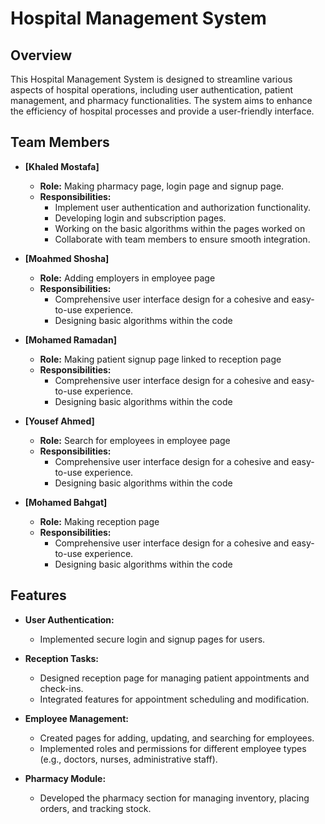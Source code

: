# Hospital Management System

## Overview

This Hospital Management System is designed to streamline various aspects of hospital operations, including user authentication, patient management, and pharmacy functionalities. The system aims to enhance the efficiency of hospital processes and provide a user-friendly interface.

## Team Members

- **[Khaled Mostafa]**
  - **Role:** Making pharmacy page, login page and signup page.
  - **Responsibilities:**
    - Implement user authentication and authorization functionality.
    - Developing login and subscription pages.
    - Working on the basic algorithms within the pages worked on
    - Collaborate with team members to ensure smooth integration.

- **[Moahmed Shosha]**
  - **Role:** Adding employers in employee page
  - **Responsibilities:**
    - Comprehensive user interface design for a cohesive and easy-to-use experience.
    - Designing basic algorithms within the code

- **[Mohamed Ramadan]**
  - **Role:** Making patient signup page linked to reception page
  - **Responsibilities:**
    - Comprehensive user interface design for a cohesive and easy-to-use experience.
    - Designing basic algorithms within the code
  
- **[Yousef Ahmed]**
  - **Role:** Search for employees in employee page
  - **Responsibilities:**
    - Comprehensive user interface design for a cohesive and easy-to-use experience.
    - Designing basic algorithms within the code
  
- **[Mohamed Bahgat]**
  - **Role:** Making reception page
  - **Responsibilities:**
    - Comprehensive user interface design for a cohesive and easy-to-use experience.
    - Designing basic algorithms within the code

## Features

- **User Authentication:**
  - Implemented secure login and signup pages for users.

- **Reception Tasks:**
  - Designed reception page for managing patient appointments and check-ins.
  - Integrated features for appointment scheduling and modification.

- **Employee Management:**
  - Created pages for adding, updating, and searching for employees.
  - Implemented roles and permissions for different employee types (e.g., doctors, nurses, administrative staff).

- **Pharmacy Module:**
  - Developed the pharmacy section for managing inventory, placing orders, and tracking stock.
